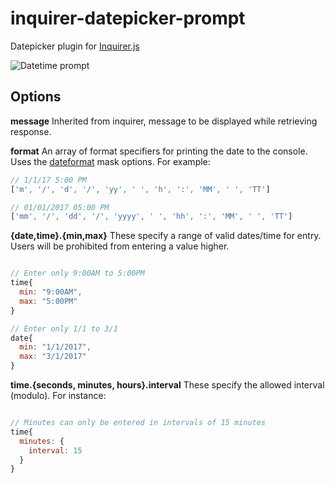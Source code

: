 # inquirer-datepicker-prompt
Datepicker plugin for [Inquirer.js](https://github.com/SBoudrias/Inquirer.js)

![Datetime prompt](assets/screenshots/datetime-prompt.png)

## Options
__message__
Inherited from inquirer, message to be displayed while retrieving response.

__format__
An array of format specifiers for printing the date to the console.  Uses
the [dateformat](https://www.npmjs.com/package/dateformat) mask options.
For example:

```Javascript
// 1/1/17 5:00 PM
['m', '/', 'd', '/', 'yy', ' ', 'h', ':', 'MM', ' ', 'TT']

// 01/01/2017 05:00 PM
['mm', '/', 'dd', '/', 'yyyy', ' ', 'hh', ':', 'MM', ' ', 'TT']
```

__{date,time}.{min,max}__
These specify a range of valid dates/time for entry.  Users will be
prohibited from entering a value higher.

```Javascript

// Enter only 9:00AM to 5:00PM
time{
  min: "9:00AM",
  max: "5:00PM"
}

// Enter only 1/1 to 3/1
date{
  min: "1/1/2017",
  max: "3/1/2017"
}

```

__time.{seconds, minutes, hours}.interval__
These specify the allowed interval (modulo).  For instance:

```Javascript

// Minutes can only be entered in intervals of 15 minutes
time{
  minutes: {
    interval: 15
  }
}

```
